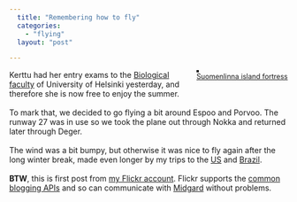```yaml
---
  title: "Remembering how to fly"
  categories: 
    - "flying"
  layout: "post"

---
```

<div style="float: right; margin-left: 10px; margin-bottom: 10px;">
 <a href="http://www.flickr.com/photos/bergie/158703591/" title="photo sharing"><img src="http://static.flickr.com/48/158703591_2fbc86f1e2_m.jpg" alt="" style="border: solid 2px #000000;" /></a>
 <br />
 <span style="font-size: 0.9em; margin-top: 0px; text-align: center;">
  <a href="http://www.flickr.com/photos/bergie/158703591/">Suomenlinna island fortress</a>
 </span>
</div>
Kerttu had her entry exams to the <a href="http://www.helsinki.fi/bio/english/">Biological faculty</a> of University of Helsinki yesterday, and therefore she is now free to enjoy the summer.<br />
<br />
To mark that, we decided to go flying a bit around Espoo and Porvoo. The runway 27 was in use so we took the plane out through Nokka and returned later through Deger.<br />
<br />
The wind was a bit bumpy, but otherwise it was nice to fly again after the long winter break, made even longer by my trips to the <a href="http://www.flickr.com/photos/bergie/sets/72157594145039266/">US</a> and <a href="http://www.flickr.com/photos/bergie/sets/72157594144913040/">Brazil</a>.<br />
<br />
<b>BTW</b>, this is first post from <a href="http://www.flickr.com/people/bergie/">my Flickr account</a>. Flickr supports the <a href="http://www.flickr.com/help/blogging/#55">common blogging APIs</a> and so can communicate with <a href="http://www.midgard-project.org/">Midgard</a> without problems.
<br clear="all" />